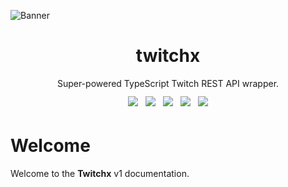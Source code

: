![Banner](../assets/twitchx.png)

<div align="center">
    <h1>twitchx</h1>
    <p style="margin: 0.5rem 0;">Super-powered TypeScript Twitch REST API wrapper.</p>
    <img style="display: inline-block; margin: 0.25rem;" src="https://forthebadge.com/images/badges/fuck-it-ship-it.svg" />
    <img style="display: inline-block; margin: 0.25rem;" src="https://forthebadge.com/images/badges/made-with-typescript.svg" />
    <img style="display: inline-block; margin: 0.25rem;" src="https://forthebadge.com/images/badges/powered-by-black-magic.svg" />
    <img style="display: inline-block; margin: 0.25rem;" src="https://forthebadge.com/images/badges/60-percent-of-the-time-works-every-time.svg" />
    <img style="display: inline-block; margin: 0.25rem;" src="https://forthebadge.com/images/badges/fixed-bugs.svg" />
</div>

# Welcome

Welcome to the **Twitchx** v1 documentation.
